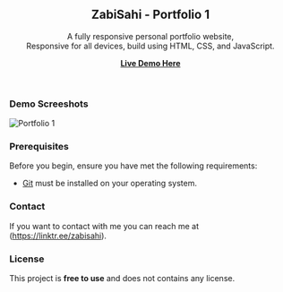 <div align="center">

  <h2 align="center">ZabiSahi - Portfolio 1</h2>

  A fully responsive personal portfolio website, <br />Responsive for all devices, build using HTML, CSS, and JavaScript.

  <a href="https://zabihullahsahi.github.io/Portfilio1/"><strong>Live Demo Here</strong></a>

</div>

<br />

### Demo Screeshots

![Portfolio 1](https://user-images.githubusercontent.com/107499096/205632596-e3c5e68f-f325-4c94-b23c-a4888c9ab46c.png)


### Prerequisites

Before you begin, ensure you have met the following requirements:

* [Git](https://git-scm.com/downloads "Download Git") must be installed on your operating system.


### Contact

If you want to contact with me you can reach me at (https://linktr.ee/zabisahi).

### License

This project is **free to use** and does not contains any license.
